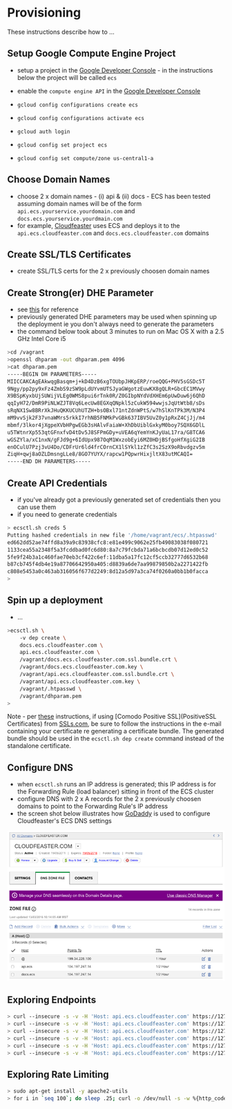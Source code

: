 # Provisioning

These instructions describe how to ...

## Setup Google Compute Engine Project

* setup a project in the
[Google Developer Console](https://console.developers.google.com/project) - in
the instructions below the project will be called ```ecs```

* enable the ```compute engine API``` in
the [Google Developer Console](https://console.developers.google.com/project)

* ```gcloud config configurations create ecs```

* ```gcloud config configurations activate ecs```

* ```gcloud auth login```

* ```gcloud config set project ecs```

* ```gcloud config set compute/zone us-central1-a```

## Choose Domain Names

* choose 2 x domain names - (i) api & (ii) docs - ECS has been tested
assuming domain names will be of the form ```api.ecs.yourservice.yourdomain.com```
and ```docs.ecs.yourservice.yourdmain.com```
* for example, [Cloudfeaster](https://github.com/simonsdave/cloudfeaster)
uses ECS and deploys it to
the ```api.ecs.cloudfeaster.com``` and ```docs.ecs.cloudfeaster.com```
domains

## Create SSL/TLS Certificates

* create SSL/TLS certs for the 2 x previously choosen domain names

## Create Strong(er) DHE Parameter

* see [this](https://raymii.org/s/tutorials/Strong_SSL_Security_On_nginx.html#Forward_Secrecy_&_Diffie_Hellman_Ephemeral_Parameters)
for reference
* previously generated DHE parameters may be used when 
spinning up the deployment ie you don't always need to
generate the parameters
* the command below took about 3 minutes to run on Mac OS X
with a 2.5 GHz Intel Core i5

```bash
>cd /vagrant
>openssl dhparam -out dhparam.pem 4096
>cat dhparam.pem
-----BEGIN DH PARAMETERS-----
MIICCAKCAgEAkwqgBasqm+j+kD4DzB6xgTOUbpJHKpERP/roeQQG+PHV5sGSDc5T
9Ngy/pp2py9xFz4ZmbS9zSW9pLdUYvmUTSJyaGWgotzEuwKX8gQLR+GbcEC1MVwy
X9BSpKyxbUjSUWijVLEg0WMS8pui6rTnk0R/Z0GIbpNYdVdXHEm6pUwDuw6j6QhD
qqIyH72/DmR9PiNLWZJT8Vq6LecUw8EGXqQNpkl5zCukW594wwjsJqUtWtb8/sDs
sRqNX1Sw8BRrXkJHuQKKUCUhUTZH+bsOBxl71ntZdnWPtS/w7hSlKnTPk3M/N3P4
mM9vvSjk2F37vnaWMrs5rkkI7rhNB5FNMkPvGBk637IBV5UvZ0y1pRxZ4CjJj/m4
mbmf/3lkor4jXgpeXVbHPgwEGb3sHAlvFaiaW+XhDbUiblGxkyM0boy7SQX6GDlL
u5TWtnrXp553qtGFnxfvD4tDv5J8SFPmGDy+uVEA6qYemYnKJyUaL17ra/G8TCA6
wGSZYla/xC1nxN/gFJd9g+6IdUpx987OqM1WxzobEyi6MZ0HDjBSfgoHfXgiG2IB
enOCulU7Pzj3vU4Do/CDFrUr6ld4frCOrnCX1lSYkl1zZfC3s2SzX9oRbvdgzv5m
ZiqH+qwj8aOZLDmsngLLe8/8GO7YUYX/rapcw1PQpwrHixjltX83utMCAQI=
-----END DH PARAMETERS-----
```

## Create API Credentials

* if you've already got a previously generated set of credentials then
you can use them
* if you need to generate credentials

```bash
> ecsctl.sh creds 5
Putting hashed credentials in new file '/home/vagrant/ecs/.htpasswd'
ed662dd52ae74ffd8a39a9c83938cfc8:e81e499c9062e25fb49083038f080721
1133cea55a2348f5a3fcddbad0fc6d80:8a7c79fcbda71a6bcbcdb07d12ed0c52
5fe9f24b3a1c460fae70eb3cf422c6ef:11dba5a17fc12cf5ccb32777d6532b68
b87cb745f4db4e19a87706642950a405:d8839a6de7aa99879850b2a2271422fb
c808e5453a0c463ab316056f677d2249:8d12a5d97a3ca74f0260a0bb1b0facca
>
```

## Spin up a deployment

* ...

```bash
>ecsctl.sh \
    -v dep create \
    docs.ecs.cloudfeaster.com \
    api.ecs.cloudfeaster.com \
    /vagrant/docs.ecs.cloudfeaster.com.ssl.bundle.crt \
    /vagrant/docs.ecs.cloudfeaster.com.key \
    /vagrant/api.ecs.cloudfeaster.com.ssl.bundle.crt \
    /vagrant/api.ecs.cloudfeaster.com.key \
    /vagrant/.htpasswd \
    /vagrant/dhparam.pem
>
```

Note - per [these](https://support.comodo.com/index.php?/Knowledgebase/Article/View/789/0/certificate-installation-nginx)
instructions, if using [Comodo Positive SSL](PositiveSSL Certificates) from [SSLs.com](https://www.ssls.com/), be sure
to follow the instructions in the e-mail containing your certificate re generating a certificate bundle. The generated bundle
should be used in the ```ecsctl.sh dep create``` command instead of the standalone certificate.

## Configure DNS

* when ```ecsctl.sh``` runs an IP address is generated; this IP
address is for the Forwarding Rule (load balancer) sitting in
front of the ECS cluster
* configure DNS with 2 x A records for the 2 x previously choosen
domains to point to the Forwarding Rule's IP address
* the screen shot below illustrates how [GoDaddy](https://www.godaddy.com/)
is used to configure Cloudfeaster's ECS DNS settings 

![GoDaddy Cloudfeaster DNS](images/godaddy-cloudfeaster.png)

## Exploring Endpoints

```bash
> curl --insecure -s -v -H 'Host: api.ecs.cloudfeaster.com' https://127.0.0.1 | jq
> curl --insecure -s -v -H 'Host: api.ecs.cloudfeaster.com' https://127.0.0.1/random | jq
> curl --insecure -s -v -H 'Host: api.ecs.cloudfeaster.com' https://127.0.0.1/v1.0 | jq
> curl --insecure -s -v -H 'Host: api.ecs.cloudfeaster.com' https://127.0.0.1/v1.0/_health | jq
> curl --insecure -s -v -H 'Host: api.ecs.cloudfeaster.com' https://127.0.0.1/v1.0/_health?quick=false | jq
> curl --insecure -s -v -H 'Host: api.ecs.cloudfeaster.com' https://127.0.0.1/v1.0/_noop | jq
```

## Exploring Rate Limiting
```bash
> sudo apt-get install -y apache2-utils
> for i in `seq 100`; do sleep .25; curl -o /dev/null -s -w %{http_code}\\n --insecure -H 'Host: api.ecs.cloudfeaster.com' https://127.0.0.1/v1.0/_noop; done
```
